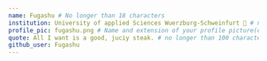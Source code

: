 ```yaml
---
name: Fugashu # No longer than 18 characters
institution: University of applied Sciences Wuerzburg-Schweinfurt 🚩 # no longer than 58 characters
profile_pic: fugashu.png # Name and extension of your profile picture(ex. mona.png)
quote: All I want is a good, juciy steak. # no longer than 100 characters
github_user: Fugashu
---
```

